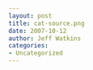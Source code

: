 ```yaml
---
layout: post
title: cat-source.png
date: 2007-10-12
author: Jeff Watkins
categories:
- Uncategorized
---
```


